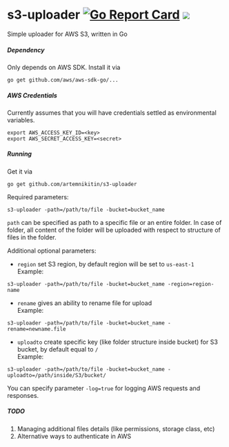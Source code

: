 # s3-uploader [![Go Report Card](https://goreportcard.com/badge/artemnikitin/s3-uploader)](https://goreportcard.com/report/artemnikitin/s3-uploader) [![](https://circleci.com/gh/artemnikitin/s3-uploader.svg?style=shield&circle-token=7f9634b483cd46ffb7b51d8b1c1c84ca4431b779)](https://circleci.com/gh/artemnikitin/s3-uploader.svg?style=shield&circle-token=7f9634b483cd46ffb7b51d8b1c1c84ca4431b779)
Simple uploader for AWS S3, written in Go    
##### Dependency

Only depends on AWS SDK. Install it via    
```
go get github.com/aws/aws-sdk-go/...
```

##### AWS Credentials

Currently assumes that you will have credentials settled as environmental variables.   
```
export AWS_ACCESS_KEY_ID=<key>
export AWS_SECRET_ACCESS_KEY=<secret>
```

##### Running
Get it via    
``` 
go get github.com/artemnikitin/s3-uploader 
``` 
   
Required parameters:          
``` 
s3-uploader -path=/path/to/file -bucket=bucket_name 
```   
```path``` can be specified as path to a specific file or an entire folder. In case of folder, all content of the folder will be uploaded with respect to structure of files in the folder.   
   
Additional optional parameters:   
- ```region``` set S3 region, by default region will be set to ```us-east-1```       
Example:    
``` 
s3-uploader -path=/path/to/file -bucket=bucket_name -region=region-name 
```    
- ```rename``` gives an ability to rename file for upload      
Example:   
``` 
s3-uploader -path=/path/to/file -bucket=bucket_name -rename=newname.file
```   
- ```uploadto``` create specific key (like folder structure inside bucket) for S3 bucket, by default equal to ```/```   
Example:   
``` 
s3-uploader -path=/path/to/file -bucket=bucket_name -uploadto=/path/inside/S3/bucket/
```  

You can specify parameter ```-log=true``` for logging AWS requests and responses.

##### TODO  
1. Managing additional files details (like permissions, storage class, etc)
2. Alternative ways to authenticate in AWS
